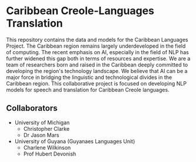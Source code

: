 # Caribbean Creole-Languages Translation
This repository contains the data and models for the Caribbean Languages Project. The Caribbean region remains largely underdeveloped in the field of computing. The recent emphasis on AI, especially in the field of NLP has further widened this gap both in terms of resources and expertise. We are a team of researchers born and raised in the Caribbean deeply committed to developing the region's technology landscape. We believe that AI can be a
major force in bridging the linguistic and technological divides in the Caribbean region. This collaborative project is focused on developing NLP models for speech and translation for Caribbean Creole languages.

## Collaborators
- University of Michigan
  - Christopher Clarke
  - Dr Jason Mars
- University of Guyana (Guyanaes Languages Unit)
  - Charlene Wilkinson
  - Prof Hubert Devonish
